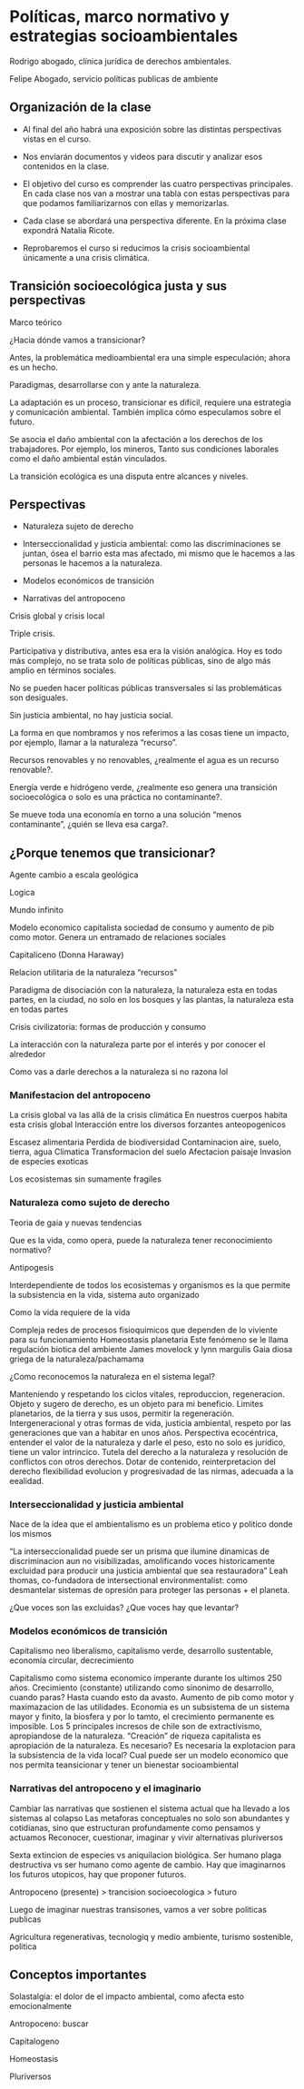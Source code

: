# Políticas, marco normativo y estrategias socioambientales

Rodrigo abogado, clínica jurídica de derechos ambientales.

Felipe Abogado, servicio políticas publicas de ambiente

## Organización de la clase

- Al final del año habrá una exposición sobre las distintas perspectivas vistas en el curso.

- Nos enviarán documentos y videos para discutir y analizar esos contenidos en la clase.

- El objetivo del curso es comprender las cuatro perspectivas principales. En cada clase nos van a mostrar una tabla con estas perspectivas para que podamos familiarizarnos con ellas y memorizarlas.

- Cada clase se abordará una perspectiva diferente. En la próxima clase expondrá Natalia Ricote.

- Reprobaremos el curso si reducimos la crisis socioambiental únicamente a una crisis climática.

## Transición socioecológica justa y sus perspectivas

Marco teórico

¿Hacia dónde vamos a transicionar?

Antes, la problemática medioambiental era una simple especulación; ahora es un hecho.

Paradigmas, desarrollarse con y ante la naturaleza.

La adaptación es un proceso, transicionar es difícil, requiere una estrategia y comunicación ambiental. También implica cómo especulamos sobre el futuro.

Se asocia el daño ambiental con la afectación a los derechos de los trabajadores. Por ejemplo, los mineros, Tanto sus condiciones laborales como el daño ambiental están vinculados.

La transición ecológica es una disputa entre alcances y niveles.

## Perspectivas

- Naturaleza sujeto de derecho

- Interseccionalidad y justicia ambiental: como las discriminaciones se juntan, ósea el barrio esta mas afectado, mi mismo que le hacemos a las personas le hacemos a la naturaleza.

- Modelos económicos de transición

- Narrativas del antropoceno

Crisis global y crisis local

Triple crisis.

Participativa y distributiva, antes esa era la visión analógica. Hoy es todo más complejo, no se trata solo de políticas públicas, sino de algo más amplio en términos sociales.

No se pueden hacer políticas públicas transversales si las problemáticas son desiguales.

Sin justicia ambiental, no hay justicia social.

La forma en que nombramos y nos referimos a las cosas tiene un impacto, por ejemplo, llamar a la naturaleza “recurso”.

Recursos renovables y no renovables, ¿realmente el agua es un recurso renovable?.

Energía verde e hidrógeno verde, ¿realmente eso genera una transición socioecológica o solo es una práctica no contaminante?.

Se mueve toda una economía en torno a una solución “menos contaminante”, ¿quién se lleva esa carga?.

## ¿Porque tenemos que transicionar?

Agente cambio a escala geológica

Logica

Mundo infinito

Modelo economico capitalista sociedad de consumo y aumento de pib como motor. Genera un entramado de relaciones sociales

Capitaliceno (Donna Haraway)

Relacion utilitaria de la naturaleza “recursos”

Paradigma de disociación con la naturaleza, la naturaleza esta en todas partes, en la ciudad, no solo en los bosques y las plantas, la naturaleza esta en todas partes

Crisis civilizatoria: formas de producción y consumo

La interacción con la naturaleza parte por el interés y por conocer el alrededor

Como vas a darle derechos a la naturaleza si no razona lol

### Manifestacion del antropoceno
La crisis global va las allá de la crisis climática
En nuestros cuerpos habita esta crisis global
Interacción entre los diversos forzantes anteopogenicos

Escasez alimentaria
Perdida de biodiversidad
Contaminacion aire, suelo, tierra, agua
Climatica
Transformacion del suelo
Afectacion paisaje
Invasion de especies exoticas

Los ecosistemas sin sumamente fragiles

### Naturaleza como sujeto de derecho

Teoria de gaia y nuevas tendencias

Que es la vida, como opera, puede la naturaleza tener reconocimiento normativo?

Antipogesis

Interdependiente de todos los ecosistemas y organismos es la que permite la subsistencia en la vida, sistema auto organizado

Como la vida requiere de la vida

Compleja redes de procesos fisioquimicos que dependen de lo viviente para su funcionamiento
Homeostasis planetaria
Este fenómeno se le llama regulación biotica del ambiente
James movelock y lynn margulis
Gaia diosa griega de la naturaleza/pachamama

¿Como reconocemos la naturaleza en el sistema legal?

Manteniendo y respetando los ciclos vitales, reproduccion, regeneracion.
Objeto y sugero de derecho, es un objeto para mi beneficio.
Limites planetarios, de la tierra y sus usos, permitir la regeneración.
Intergeneracional y otras formas de vida, justicia ambiental, respeto por las generaciones que van a habitar en unos años.
Perspectiva ecocéntrica, entender el valor de la naturaleza y darle el peso, esto no solo es jurídico, tiene un valor intrincico.
Tutela del derecho a la naturaleza y resolución de conflictos con otros derechos.
Dotar de contenido, reinterpretacion del derecho flexibilidad evolucion y progresivadad de las nirmas, adecuada a la eealidad.

### Interseccionalidad y justicia ambiental

Nace de la idea que el ambientalismo es un problema etico y politico donde los mismos 

“La interseccionalidad puede ser un prisma que ilumine dinamicas de discriminacion aun no visibilizadas, amolificando voces historicamente excluidad para producir una justicia ambiental que sea restauradora”
Leah thomas, co-fundadora de intersectional environmentalist: como desmantelar sistemas de opresión para proteger las personas + el planeta.

¿Que voces son las excluidas? ¿Que voces hay que levantar?

### Modelos económicos de transición

Capitalismo neo liberalismo, capitalismo verde, desarrollo sustentable, economía circular, decrecimiento

Capitalismo como sistema economico imperante durante los ultimos 250 años.
Crecimiento (constante) utilizando como sinonimo de desarrollo, cuando paras? Hasta cuando esto da avasto.
Aumento de pib como motor y maximazacion de las utilidades.
Economia es un subsistema de un sistema mayor y finito, la biosfera y por lo tamto, el crecimiento permanente es imposible.
Los 5 principales incresos de chile son de extractivismo, apropiandose de la naturaleza.
“Creación” de riqueza capitalista es apropiación de la naturaleza.
Es necesario? Es necesaria la explotacion para la subsistencia de la vida local?
Cual puede ser un modelo economico que nos permita teansicionar y tener un bienestar socioambiental

### Narrativas del antropoceno y el imaginario

Cambiar las narrativas que sostienen el sistema actual que ha llevado a los sistemas al colapso
Las metaforas conceptuales no solo son abundantes y cotidianas, sino que estructuran profundamente como pensamos y actuamos
Reconocer, cuestionar, imaginar y vivir alternativas pluriversos

Sexta extincion de especies vs aniquilacion biológica.
Ser humano plaga destructiva vs ser humano como agente de cambio.
Hay que imaginarnos los futuros utopicos, hay que proponer futuros.



Antropoceno (presente) > trancision socioecologica > futuro

Luego de imaginar nuestras transisones, vamos a ver sobre politicas publicas

Agricultura regenerativas, tecnologiq y medio ambiente, turismo sostenible, politica 

## Conceptos importantes

Solastalgia: el dolor de el impacto ambiental, como afecta esto emocionalmente

Antropoceno: buscar

Capitalogeno

Homeostasis

Pluriversos
